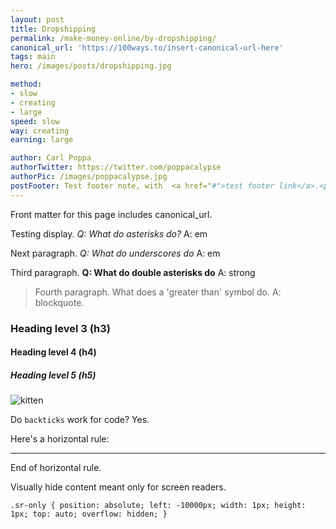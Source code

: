 ```yaml
---
layout: post
title: Dropshipping
permalink: /make-money-online/by-dropshipping/
canonical_url: 'https://100ways.to/insert-canonical-url-here'
tags: main
hero: /images/posts/dropshipping.jpg

method:
- slow
- creating
- large
speed: slow
way: creating
earning: large

author: Carl Poppa
authorTwitter: https://twitter.com/poppacalypse
authorPic: /images/poppacalypse.jpg
postFooter: Test footer note, with  <a href="#">test footer link</a>.<p>Next paragraph. Front matter cannot have spaces, but can include HTML elements like `p` to create paragraphs.</p>
---
```


Front matter for this page includes canonical_url.

Testing display. *Q: What do asterisks do?* A: em

Next paragraph. _Q: What do underscores do_ A: em

Third paragraph. **Q: What do double asterisks do** A: strong

> Fourth paragraph. What does a 'greater than' symbol do. A: blockquote.

### Heading level 3 (h3)

#### Heading level 4 (h4)

##### Heading level 5 (h5)

<img src="https://placekitten.com/g/500/200" alt="kitten">

Do `backticks` work for code? Yes.

Here's a horizontal rule:

---

End of horizontal rule.

Visually hide content meant only for screen readers.

`.sr-only {
    position: absolute;
    left: -10000px;
    width: 1px;
    height: 1px;
    top: auto;
    overflow: hidden;
  }`
